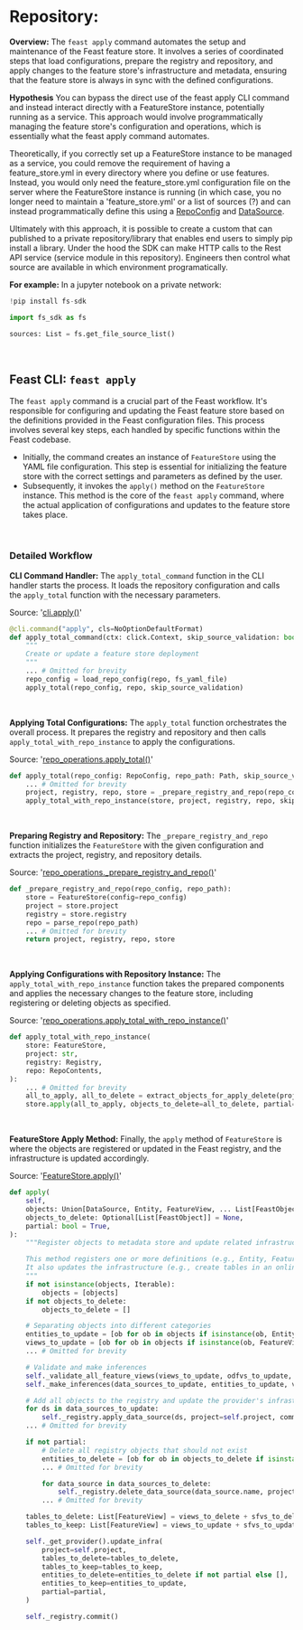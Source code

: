 # Repository: 

**Overview:**
The `feast apply` command automates the setup and maintenance of the Feast feature store. It involves a series of coordinated steps that load configurations, prepare the registry and repository, and apply changes to the feature store's infrastructure and metadata, ensuring that the feature store is always in sync with the defined configurations.

**Hypothesis**
You can bypass the direct use of the feast apply CLI command and instead interact directly with a FeatureStore instance, potentially running as a service. This approach would involve programmatically managing the feature store's configuration and operations, which is essentially what the feast apply command automates.

Theoretically, if you correctly set up a FeatureStore instance to be managed as a service, you could remove the requirement of having a feature_store.yml in every directory where you define or use features. Instead, you would only need the feature_store.yml configuration file on the server where the FeatureStore instance is running (in which case, you no longer need to maintain a 'feature_store.yml' or a list of sources (?) and can instead programmatically define this using a [RepoConfig](https://github.com/feast-dev/feast/blob/052182bcca046e35456674fc7d524825882f4b35/sdk/python/feast/repo_config.py#L133) and [DataSource](https://github.com/feast-dev/feast/blob/052182bcca046e35456674fc7d524825882f4b35/sdk/python/feast/data_source.py#L168).

Ultimately with this approach, it is possible to create a custom that can published to a private repository/library that enables end users to simply pip install a library.  Under the hood the SDK can make HTTP calls to the Rest API service (service module in this repository).  Engineers then control what source are available in which environment programatically.

**For example:**
In a jupyter notebook on a private network:

```python
!pip install fs-sdk
```

```python
import fs_sdk as fs

sources: List = fs.get_file_source_list()
```

<br>

## Feast CLI: `feast apply`

The `feast apply` command is a crucial part of the Feast workflow. It's responsible for configuring and updating the Feast feature store based on the definitions provided in the Feast configuration files. This process involves several key steps, each handled by specific functions within the Feast codebase.

- Initially, the command creates an instance of `FeatureStore` using the YAML file configuration. This step is essential for initializing the feature store with the correct settings and parameters as defined by the user.
- Subsequently, it invokes the `apply()` method on the `FeatureStore` instance. This method is the core of the `feast apply` command, where the actual application of configurations and updates to the feature store takes place.

<br>

### Detailed Workflow

**CLI Command Handler:**
The `apply_total_command` function in the CLI handler starts the process. It loads the repository configuration and calls the `apply_total` function with the necessary parameters.

Source: '[cli.apply()](https://github.com/feast-dev/feast/blob/052182bcca046e35456674fc7d524825882f4b35/sdk/python/feast/cli.py#L471C49-L471C49)'
```py
@cli.command("apply", cls=NoOptionDefaultFormat)
def apply_total_command(ctx: click.Context, skip_source_validation: bool):
    """
    Create or update a feature store deployment
    """
    ... # Omitted for brevity
    repo_config = load_repo_config(repo, fs_yaml_file)
    apply_total(repo_config, repo, skip_source_validation)
```


<br>

**Applying Total Configurations:**
The `apply_total` function orchestrates the overall process. It prepares the registry and repository and then calls `apply_total_with_repo_instance` to apply the configurations.

Source: '[repo_operations.apply_total()](https://github.com/feast-dev/feast/blob/052182bcca046e35456674fc7d524825882f4b35/sdk/python/feast/repo_operations.py#L355)'
```py
def apply_total(repo_config: RepoConfig, repo_path: Path, skip_source_validation: bool):
    ... # Omitted for brevity
    project, registry, repo, store = _prepare_registry_and_repo(repo_config, repo_path)
    apply_total_with_repo_instance(store, project, registry, repo, skip_source_validation)
```

<br>

**Preparing Registry and Repository:**
The `_prepare_registry_and_repo` function initializes the `FeatureStore` with the given configuration and extracts the project, registry, and repository details.

Source: '[repo_operations._prepare_registry_and_repo()](https://github.com/feast-dev/feast/blob/052182bcca046e35456674fc7d524825882f4b35/sdk/python/feast/repo_operations.py#L225)'
```py
def _prepare_registry_and_repo(repo_config, repo_path):
    store = FeatureStore(config=repo_config)
    project = store.project
    registry = store.registry
    repo = parse_repo(repo_path)
    ... # Omitted for brevity
    return project, registry, repo, store
```

<br>

**Applying Configurations with Repository Instance:**
The `apply_total_with_repo_instance` function takes the prepared components and applies the necessary changes to the feature store, including registering or deleting objects as specified.

Source: '[repo_operations.apply_total_with_repo_instance()](https://github.com/feast-dev/feast/blob/052182bcca046e35456674fc7d524825882f4b35/sdk/python/feast/repo_operations.py#L286)'
```py
def apply_total_with_repo_instance(
    store: FeatureStore,
    project: str,
    registry: Registry,
    repo: RepoContents,
):
    ... # Omitted for brevity
    all_to_apply, all_to_delete = extract_objects_for_apply_delete(project, registry, repo)
    store.apply(all_to_apply, objects_to_delete=all_to_delete, partial=False)
```

<br>

**FeatureStore Apply Method:**
Finally, the `apply` method of `FeatureStore` is where the objects are registered or updated in the Feast registry, and the infrastructure is updated accordingly.

Source: '[FeatureStore.apply()](https://github.com/feast-dev/feast/blob/052182bcca046e35456674fc7d524825882f4b35/sdk/python/feast/feature_store.py#L771)'
```py
def apply(
    self,
    objects: Union[DataSource, Entity, FeatureView, ... List[FeastObject]],
    objects_to_delete: Optional[List[FeastObject]] = None,
    partial: bool = True,
):
    """Register objects to metadata store and update related infrastructure.

    This method registers one or more definitions (e.g., Entity, FeatureView) and updates these objects in the Feast registry. 
    It also updates the infrastructure (e.g., create tables in an online store) and commits the updated registry. All operations are idempotent.
    """
    if not isinstance(objects, Iterable):
        objects = [objects]
    if not objects_to_delete:
        objects_to_delete = []

    # Separating objects into different categories
    entities_to_update = [ob for ob in objects if isinstance(ob, Entity)]
    views_to_update = [ob for ob in objects if isinstance(ob, FeatureView) and not isinstance(ob, StreamFeatureView)]
    ... # Omitted for brevity

    # Validate and make inferences
    self._validate_all_feature_views(views_to_update, odfvs_to_update, request_views_to_update, sfvs_to_update)
    self._make_inferences(data_sources_to_update, entities_to_update, views_to_update, odfvs_to_update, sfvs_to_update, services_to_update)

    # Add all objects to the registry and update the provider's infrastructure
    for ds in data_sources_to_update:
        self._registry.apply_data_source(ds, project=self.project, commit=False)
    ... # Omitted for brevity

    if not partial:
        # Delete all registry objects that should not exist
        entities_to_delete = [ob for ob in objects_to_delete if isinstance(ob, Entity)]
        ... # Omitted for brevity

        for data_source in data_sources_to_delete:
            self._registry.delete_data_source(data_source.name, project=self.project, commit=False)
        ... # Omitted for brevity

    tables_to_delete: List[FeatureView] = views_to_delete + sfvs_to_delete if not partial else []
    tables_to_keep: List[FeatureView] = views_to_update + sfvs_to_update

    self._get_provider().update_infra(
        project=self.project,
        tables_to_delete=tables_to_delete,
        tables_to_keep=tables_to_keep,
        entities_to_delete=entities_to_delete if not partial else [],
        entities_to_keep=entities_to_update,
        partial=partial,
    )

    self._registry.commit()
```



